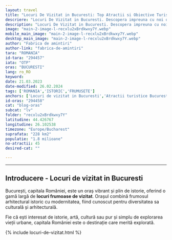 ```yaml
---
layout: travel
title: "Locuri De Vizitat in Bucuresti: Top Atractii si Obiective Turistice din Capitala"
descriere: "Locuri De Vizitat in Bucuresti. Descopera impreuna cu noi o lista completa cu atractiile turistice ale Bucurestiului. Vezi ce sa nu ratezi daca vizitezi capitala Romaniei"
description: "Locuri De Vizitat in Bucuresti. Descopera impreuna cu noi o lista completa cu atractiile turistice ale Bucurestiului. Vezi ce sa nu ratezi daca vizitezi capitala Romaniei"
image: "main-2-image-l-recxlu2xBrdkwxy7Y.webp"
mobile_main_image: "main-2-image-l-recxlu2xBrdkwxy7Y.webp"
desktop_main_image: "main-2-image-l-recxlu2xBrdkwxy7Y.webp"
author: "Fabrica de amintiri"
author-link: "fabrica-de-amintiri"
tara: "ROMANIA"
id-tara: "294457"
iata: "OTP"
oras: "BUCURESTI"
lang: ro_RO
keyword: 
date: 21.03.2023
date-modified: 26.02.2024
tags: ['ROMANIA','ISTORIC','FRUMUSETE']
anchors: ['Locuri de vizitat in Bucuresti','Atractii turistice Bucuresti','Obiective Turistice Bucuresti','De Vizitat in Bucuresti']
id-oras: "294458"
cat: "blog-oras"
subcat: "lv"
folder: "recxlu2xBrdkwxy7Y"
latitudine: 44.426767
longitudine: 26.102538
timezone: "Europe/Bucharest"
suprafata: "228 km2"
populatie: "1.8 milioane"
no-atractii: 45
desired-cat: ""

---
```


---
## Introducere - Locuri de vizitat in Bucuresti

București, capitala României, este un oraș vibrant și plin de istorie, oferind o gamă largă de **locuri frumoase de vizitat**. Orașul combină frumosul arhitectural istoric cu modernitatea, fiind cunoscut pentru diversitatea sa culturală și arhitecturală. 

Fie că ești interesat de istorie, artă, cultură sau pur și simplu de explorarea vieții urbane, capitala României este o destinație care merită explorată.

{% include locuri-de-vizitat.html %}